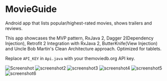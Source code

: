 # MovieGuide
Android app that lists popular/highest-rated movies, shows trailers and reviews.

This app showcases the MVP pattern, RxJava 2, Dagger 2(Dependency Injection), Retrofit 2 Integration with RxJava 2, ButterKnife(View Injection) and Uncle Bob Martin's Clean Architecture approach.
Optimized for tablets.

Replace `API_KEY` in `Api.java` with your themoviedb.org API key.

![Screenshot](http://i.imgur.com/72PypXCm.png) 
![screenshot2](http://imgur.com/I96Eka6m.png)
![screenshot3](http://imgur.com/4qHZcejm.png)
![screenshot4](http://imgur.com/m7J8HzUm.png)
![screenshot5](http://imgur.com/PwtjZHKm.png)
![screenshot6](http://imgur.com/kNHjCXSm.png)
